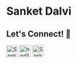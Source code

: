 # Sanket Dalvi

## Let's Connect! 🤘

<a href="mailto:sanket.dalvi.ssd@gmail.com" target="_blank"><img src="https://img.icons8.com/fluent/48/000000/gmail--v2.png" alt="Sanket Dalvi" height="30" width="30" /></a>
<a href="https://github.com/sank8dalvi" target="_blank"><img src="https://cdn.jsdelivr.net/npm/simple-icons@3.0.1/icons/github.svg" alt="hod101s" height="30" width="30" /></a>
<a href="https://www.linkedin.com/in/sank8dalvi/" target="_blank"><img src="https://www.flaticon.com/svg/static/icons/svg/174/174857.svg" alt="Sanket Dalvi" height="30" width="30"/></a>
